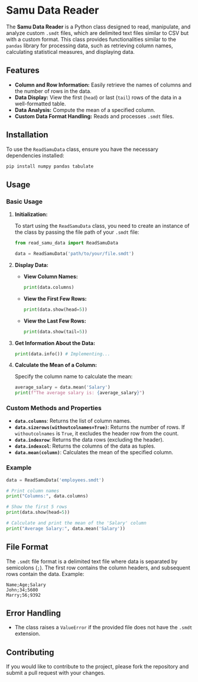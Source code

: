 
# Samu Data Reader

The **Samu Data Reader** is a Python class designed to read, manipulate, and analyze custom `.smdt` files, which are delimited text files similar to CSV but with a custom format. This class provides functionalities similar to the `pandas` library for processing data, such as retrieving column names, calculating statistical measures, and displaying data.

## Features

- **Column and Row Information:** Easily retrieve the names of columns and the number of rows in the data.
- **Data Display:** View the first (`head`) or last (`tail`) rows of the data in a well-formatted table.
- **Data Analysis:** Compute the mean of a specified column.
- **Custom Data Format Handling:** Reads and processes `.smdt` files.

## Installation

To use the `ReadSamuData` class, ensure you have the necessary dependencies installed:

```bash
pip install numpy pandas tabulate
```

## Usage

### Basic Usage

1. **Initialization:**

   To start using the `ReadSamuData` class, you need to create an instance of the class by passing the file path of your `.smdt` file:

   ```python
   from read_samu_data import ReadSamuData

   data = ReadSamuData('path/to/your/file.smdt')
   ```

2. **Display Data:**

   - **View Column Names:**

     ```python
     print(data.columns)
     ```

   - **View the First Few Rows:**

     ```python
     print(data.show(head=5))
     ```

   - **View the Last Few Rows:**

     ```python
     print(data.show(tail=5))
     ```

3. **Get Information About the Data:**

   ```python
   print(data.info()) # Implementing...
   ```

4. **Calculate the Mean of a Column:**

   Specify the column name to calculate the mean:

   ```python
   average_salary = data.mean('Salary')
   print(f"The average salary is: {average_salary}")
   ```

### Custom Methods and Properties

- **`data.columns`**: Returns the list of column names.
- **`data.sizerows(withoutcolnames=True)`**: Returns the number of rows. If `withoutcolnames` is `True`, it excludes the header row from the count.
- **`data.indexrow`**: Returns the data rows (excluding the header).
- **`data.indexcol`**: Returns the columns of the data as tuples.
- **`data.mean(column)`**: Calculates the mean of the specified column.

### Example

```python
data = ReadSamuData('employees.smdt')

# Print column names
print("Columns:", data.columns)

# Show the first 5 rows
print(data.show(head=5))

# Calculate and print the mean of the 'Salary' column
print("Average Salary:", data.mean('Salary'))
```

## File Format

The `.smdt` file format is a delimited text file where data is separated by semicolons (`;`). The first row contains the column headers, and subsequent rows contain the data. Example:

```
Name;Age;Salary
John;34;5600
Marry;56;9392
```

## Error Handling

- The class raises a `ValueError` if the provided file does not have the `.smdt` extension.

## Contributing

If you would like to contribute to the project, please fork the repository and submit a pull request with your changes.

